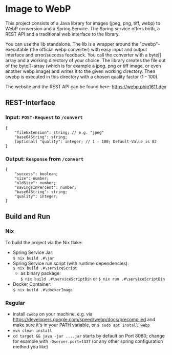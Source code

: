 # Image to WebP

This project consists of a Java library for images (jpeg, png, tiff, webp) to WebP conversion
and a Spring Service. The Spring service offers both, a REST API and a traditional web
interface to the library.

You can use the lib standalone. The lib is a wrapper around the "cwebp"-executable (the official webp
converter) with easy input and output interface and error/success feedback. You call the converter
with a byte[] array and a working directory of your choice. The library creates the file out of the
byte[]-array (which is for example a jpeg, png or tiff image, or even another webp image) and writes
it to the given working directory. Then cwebp is executed in this directory with a chosen quality factor
(1 - 100).

The website and the REST API can be found here: https://webp.phip1611.dev

## REST-Interface

### Input: `POST-Request` to `/convert`
```
{
    "fileExtension": string; // e.g. "jpeg"
    "base64String": string;
    [optional] "quality": integer; // 1 - 100; Default-Value is 82
}
```

### Output: `Response` from `/convert`
```
{
    "success": boolean;
    "size": number;
    "oldSize": number;
    "savingsInPercent": number;
    "base64String": string;
    "quality": integer;
}
```

## Build and Run

### Nix

To build the project via the Nix flake:

- Spring Service Jar: \
  `$ nix build .#\jar`
- Spring Service run script (with runtime dependencies): \
  `$ nix build .#\serviceScript`
  - as binary package: \
    `$ nix build .#\serviceScriptBin` or
    `$ nix run .#\serviceScriptBin`
- Docker Container: \
  `$ nix build .#\dockerImage`

### Regular

- install `cwebp` on your machine, e.g. via https://developers.google.com/speed/webp/docs/precompiled
   and make sure it's in your PATH variable, or `$ sudo apt install webp`
- `mvn clean install`
- `cd target && java -jar ....jar` starts by default on Port 8080; change for
  example with `-Dserver.port=1337` (or any other spring configuration method
  you like)

